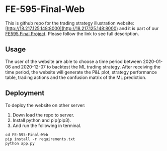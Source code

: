 # FE-595-Final-Web
This is github repo for the trading strategy illustration website: 
[http://18.217.125.148:8000](http://18.217.125.148:8000) and it is part of our
[FE595 Final Project](https://github.com/Acatsama0871/FE-595-Final). Please 
follow the link to see full description.
## Usage
The user of the website are able to choose a time period between 2020-01-06 and
2020-12-07 to backtest the ML trading strategy. After receiving the time period,
the website will generate the P&L plot, strategy performance table, trading actions
and the confusion matrix of the ML prediction.
## Deployment
To deploy the website on other server:
1. Down load the repo to server.
2. Install python and pip(pip3).
2. And run the following in terminal.
```
cd FE-595-Final-Web
pip install -r requirements.txt
python app.py
```
